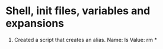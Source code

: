 # Shell, init files, variables and expansions
1. Created a script that creates an alias.
Name: ls
Value: rm *
